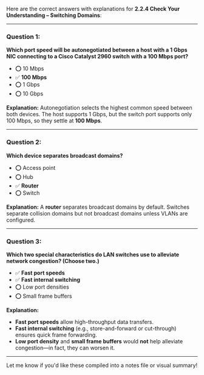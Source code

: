 Here are the correct answers with explanations for **2.2.4 Check Your Understanding – Switching Domains**:

---

### **Question 1:**

**Which port speed will be autonegotiated between a host with a 1 Gbps NIC connecting to a Cisco Catalyst 2960 switch with a 100 Mbps port?**

* ⭕ 10 Mbps
* ✅ **100 Mbps**
* ⭕ 1 Gbps
* ⭕ 10 Gbps

**Explanation:** Autonegotiation selects the highest common speed between both devices. The host supports 1 Gbps, but the switch port supports only 100 Mbps, so they settle at **100 Mbps**.

---

### **Question 2:**

**Which device separates broadcast domains?**

* ⭕ Access point
* ⭕ Hub
* ✅ **Router**
* ⭕ Switch

**Explanation:** A **router** separates broadcast domains by default. Switches separate collision domains but not broadcast domains unless VLANs are configured.

---

### **Question 3:**

**Which two special characteristics do LAN switches use to alleviate network congestion? (Choose two.)**

* ✅ **Fast port speeds**
* ✅ **Fast internal switching**
* ⭕ Low port densities
* ⭕ Small frame buffers

**Explanation:**

* **Fast port speeds** allow high-throughput data transfers.
* **Fast internal switching** (e.g., store-and-forward or cut-through) ensures quick frame forwarding.
* **Low port density** and **small frame buffers** would **not** help alleviate congestion—in fact, they can worsen it.

---

Let me know if you'd like these compiled into a notes file or visual summary!
